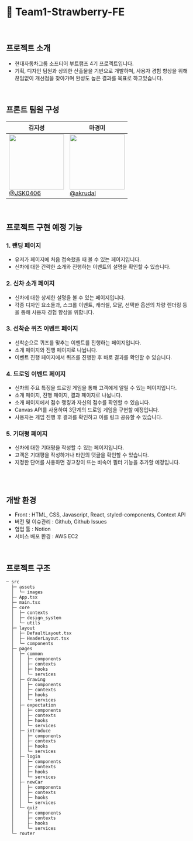 # 🍓 Team1-Strawberry-FE

<br>

## 프로젝트 소개

- 현대자동차그룹 소프티어 부트캠프 4기 프로젝트입니다.
- 기획, 디자인 팀원과 상의한 산출물을 기반으로 개발하며, 사용자 경험 향상을 위해 끊임없이 개선점을 찾아가며 완성도 높은 결과를 목표로 하고있습니다.

<br>

## 프론트 팀원 구성

<div align="center">

| 김지성 | 마경미 |
| --- | --- |
| [<img src="https://avatars.githubusercontent.com/u/122510664?v=4" height=150 width=150> <br/> @JSK0406](https://github.com/JSK0406) | [<img src="https://avatars.githubusercontent.com/u/62610032?v=4" height=150 width=150> <br/> @akrudal](https://github.com/akrudal) |


</div>

<br>

## 프로젝트 구현 예정 기능

### 1. 랜딩 페이지

- 유저가 페이지에 처음 접속했을 때 볼 수 있는 페이지입니다.
- 신차에 대한 간략한 소개와 진행하는 이벤트의 설명을 확인할 수 있습니다.

### 2. 신차 소개 페이지

- 신차에 대한 상세한 설명을 볼 수 있는 페이지입니다.
- 각종 디자인 요소들과, 스크롤 이벤트, 캐러셀, 모달, 선택한 옵션의 차량 렌더링 등을 통해 사용자 경험 향상을 위합니다.

### 3. 선착순 퀴즈 이벤트 페이지

- 선착순으로 퀴즈를 맞추는 이벤트를 진행하는 페이지입니다.
- 소개 페이지와 진행 페이지로 나뉩니다.
- 이벤트 진행 페이지에서 퀴즈를 진행한 후 바로 결과를 확인할 수 있습니다.

### 4. 드로잉 이벤트 페이지

- 신차의 주요 특징을 드로잉 게임을 통해 고객에게 알릴 수 있는 페이지입니다.
- 소개 페이지, 진행 페이지, 결과 페이지로 나뉩니다.
- 소개 페이지에서 점수 랭킹과 자신의 점수를 확인할 수 있습니다.
- Canvas API를 사용하여 3단계의 드로잉 게임을 구현할 예정입니다.
- 사용자는 게임 진행 후 결과를 확인하고 이를 링크 공유할 수 있습니다.

### 5. 기대평 페이지

- 신차에 대한 기대평을 작성할 수 있는 페이지입니다.
- 고객은 기대평을 작성하거나 타인의 댓글을 확인할 수 있습니다.
- 지정한 단어를 사용하면 경고창이 뜨는 비속어 필터 기능을 추가할 예정입니다.

<br>

<br>

## 개발 환경

- Front : HTML, CSS, Javascript,  React, styled-components, Context API
- 버전 및 이슈관리 : Github, Github Issues
- 협업 툴 : Notion
- 서비스 배포 환경 : AWS EC2

<br>

## 프로젝트 구조

```
─ src
  ├─ assets
  │  └─ images
  ├─ App.tsx
  ├─ main.tsx
  ├─ core
  │  ├─ contexts
  │  ├─ design_system
  │  └─ utils
  ├─ layout
  │  ├─ DefaultLayout.tsx
  │  ├─ HeaderLayout.tsx
  │  └─ components
  ├─ pages
  │  ├─ common
  │  │  ├─ components
  │  │  ├─ contexts
  │  │  ├─ hooks
  │  │  └─ services
  │  ├─ drawing
  │  │  ├─ components
  │  │  ├─ contexts
  │  │  ├─ hooks
  │  │  └─ services
  │  ├─ expectation
  │  │  ├─ components
  │  │  ├─ contexts
  │  │  ├─ hooks
  │  │  └─ services
  │  ├─ introduce
  │  │  ├─ components
  │  │  ├─ contexts
  │  │  ├─ hooks
  │  │  └─ services
  │  ├─ login
  │  │  ├─ components
  │  │  ├─ contexts
  │  │  ├─ hooks
  │  │  └─ services
  │  ├─ newCar
  │  │  ├─ components
  │  │  ├─ contexts
  │  │  ├─ hooks
  │  │  └─ services
  │  └─ quiz
  │     ├─ components
  │     ├─ contexts
  │     ├─ hooks
  │     └─ services
  └─ router
```
